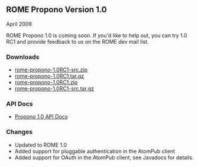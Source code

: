 ## ROME Propono Version 1.0

April 2009

ROME Propono 1.0 is coming soon. If you\'d like to help out, you can try
1.0 RC1 and provide feedback to us on the ROME dev mail list.

### Downloads

-   [rome-propono-1.0RC1-src.zip](./rome-propono-1.0RC1-src.zip)
-   [rome-propono-1.0RC1.tar.gz](./rome-propono-1.0RC1.tar.gz)
-   [rome-propono-1.0RC1.zip](./rome-propono-1.0RC1.zip)
-   [rome-propono-1.0RC1-src.tar.gz](./rome-propono-1.0RC1-src.tar.gz)

### API Docs

-   [Propono 1.0 API
    Docs](https://rome.dev.java.net/apidocs/subprojects/propono/1.0/overview-summary.html)

### Changes

-   Updated to ROME 1.0
-   Added support for pluggable authentication in the AtomPub client
-   Added support for OAuth in the AtomPub client, see Javadocs for
    details

